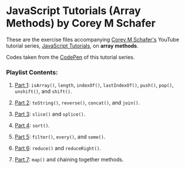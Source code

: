 # JavaScript Tutorials (Array Methods) by Corey M Schafer

These are the exercise files accompanying [Corey M Schafer's](https://github.com/CoreyMSchafer) YouTube tutorial series, [JavaScript Tutorials](https://www.youtube.com/playlist?list=PL-osiE80TeTucQUM10Ezv4S7SVoFozLMK), on **array methods**.

Codes taken from the [CodePen](https://codepen.io/CoreyMSchafer/pen/MYePYd?editors=0010) of this tutorial series.

### Playlist Contents:

1. [Part 1](https://www.youtube.com/watch?v=8JgU2WmrZXI&list=PL-osiE80TeTucQUM10Ezv4S7SVoFozLMK&index=2&ab_channel=CoreySchafer): `isArray()`, `length`, `indexOf()`, `lastIndexOf()`, `push()`, `pop()`, `unshift()`, and `shift()`.

2. [Part 2](https://www.youtube.com/watch?v=nAWVYFEzoY8&list=PL-osiE80TeTucQUM10Ezv4S7SVoFozLMK&index=4&ab_channel=CoreySchafer): `toString()`, `reverse()`, `concat()`, and `join()`.

3. [Part 3](https://www.youtube.com/watch?v=cdPS-lmlwco&list=PL-osiE80TeTucQUM10Ezv4S7SVoFozLMK&index=4&ab_channel=CoreySchafer): `slice()` and `splice()`.

4. [Part 4](https://www.youtube.com/watch?v=JskeRdu_X8Q&list=PL-osiE80TeTucQUM10Ezv4S7SVoFozLMK&index=5&ab_channel=CoreySchafer): `sort()`.

5. [Part 5](https://www.youtube.com/watch?v=w4KF_lapbRI&list=PL-osiE80TeTucQUM10Ezv4S7SVoFozLMK&index=6&ab_channel=CoreySchafer): `filter()`, `every()`, and `some()`.

6. [Part 6](https://www.youtube.com/watch?v=1gupsllu5wQ&list=PL-osiE80TeTucQUM10Ezv4S7SVoFozLMK&index=7&ab_channel=CoreySchafer): `reduce()` and `reduceRight()`.

7. [Part 7](https://www.youtube.com/watch?v=qxzp4X6sfGo&list=PL-osiE80TeTucQUM10Ezv4S7SVoFozLMK&index=8&ab_channel=CoreySchafer): `map()` and chaining together methods.
